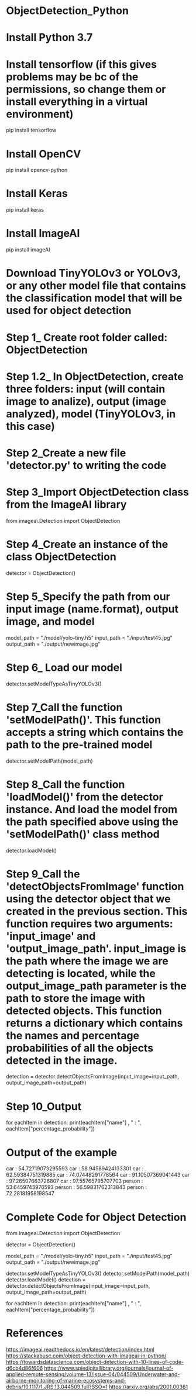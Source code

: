 # ObjectDetection_Python
# Install Python 3.7
# Install tensorflow (if this gives problems may be bc of the permissions, so change them or install everything in a virtual environment)
pip install tensorflow
# Install OpenCV
pip install opencv-python
# Install Keras
pip install keras
# Install ImageAI
pip install imageAI
# Download TinyYOLOv3 or YOLOv3, or any other model file that contains the classification model that will be used for object detection
# Step 1_ Create root folder called: ObjectDetection
# Step 1.2_ In ObjectDetection, create three folders: input (will contain image to analize), output (image analyzed), model (TinyYOLOv3, in this case)
# Step 2_Create a new file 'detector.py' to writing the code
# Step 3_Import ObjectDetection class from the ImageAI library
from imageai.Detection import ObjectDetection
# Step 4_Create an instance of the class ObjectDetection
detector = ObjectDetection()
# Step 5_Specify the path from our input image (name.format), output image, and model
model_path = "./model/yolo-tiny.h5"
input_path = "./input/test45.jpg"
output_path = "./output/newimage.jpg"
# Step 6_ Load our model
detector.setModelTypeAsTinyYOLOv3()
# Step 7_Call the function 'setModelPath()'. This function accepts a string which contains the path to the pre-trained model
detector.setModelPath(model_path)
# Step 8_Call the function 'loadModel()' from the detector instance. And load the model from the path specified above using the 'setModelPath()' class method
detector.loadModel()
# Step 9_Call the 'detectObjectsFromImage' function using the detector object that we created in the previous section. This function requires two arguments: 'input_image' and 'output_image_path'. input_image is the path where the image we are detecting is located, while the output_image_path parameter is the path to store the image with detected objects. This function returns a dictionary which contains the names and percentage probabilities of all the objects detected in the image.
detection = detector.detectObjectsFromImage(input_image=input_path, output_image_path=output_path)
# Step 10_Output
for eachItem in detection:
    print(eachItem["name"] , " : ", eachItem["percentage_probability"])
    
# Output of the example
car  :  54.72719073295593
car  :  58.94589424133301
car  :  62.59384751319885
car  :  74.07448291778564
car  :  91.10507369041443
car  :  97.26507663726807
car  :  97.55765795707703
person  :  53.6459743976593
person  :  56.59831762313843
person  :  72.28181958198547

# Complete Code for Object Detection

from imageai.Detection import ObjectDetection

detector = ObjectDetection()

model_path = "./model/yolo-tiny.h5"
input_path = "./input/test45.jpg"
output_path = "./output/newimage.jpg"

detector.setModelTypeAsTinyYOLOv3()
detector.setModelPath(model_path)
detector.loadModel()
detection = detector.detectObjectsFromImage(input_image=input_path, output_image_path=output_path)

for eachItem in detection:
    print(eachItem["name"] , " : ", eachItem["percentage_probability"])
    
# References
https://imageai.readthedocs.io/en/latest/detection/index.html
https://stackabuse.com/object-detection-with-imageai-in-python/
https://towardsdatascience.com/object-detection-with-10-lines-of-code-d6cb4d86f606
https://www.spiedigitallibrary.org/journals/journal-of-applied-remote-sensing/volume-13/issue-04/044509/Underwater-and-airborne-monitoring-of-marine-ecosystems-and-debris/10.1117/1.JRS.13.044509.full?SSO=1
https://arxiv.org/abs/2001.00361

    
    
    
    
    
    
    
    
    
    
    
